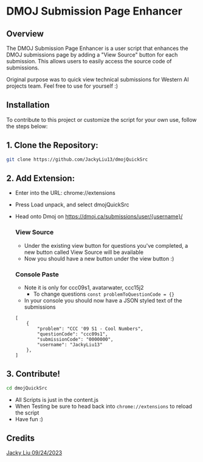 # DMOJ Submission Page Enhancer #

## Overview ##

The DMOJ Submission Page Enhancer is a user script that enhances the DMOJ submissions page by adding a "View Source" button for each submission. This allows users to easily access the source code of submissions.

Original purpose was to quick view technical submissions for Western AI projects team. Feel free to use for yourself :)

## Installation ##

To contribute to this project or customize the script for your own use, follow the steps below:

## 1. Clone the Repository: ##
```sh
git clone https://github.com/JackyLiu13/dmojQuickSrc
```

## 2. Add Extension: ##
* Enter into the URL: chrome://extensions 
* Press Load unpack, and select dmojQuickSrc 
* Head onto Dmoj on https://dmoj.ca/submissions/user/{username}/

    ### View Source ###      
    * Under the existing view button for questions you've completed, a new button called View Source will be available 
    * Now you should have a new button under the view button :)

    ### Console Paste ###  
    * Note it is only for ccc09s1, avatarwater, ccc15j2
        * To change questions `const problemToQuestionCode = {}`
    * In your console you should now have a JSON styled text of the submissions
    ```
    [
        {
            "problem": "CCC '09 S1 - Cool Numbers",
            "questionCode": "ccc09s1",
            "submissionCode": "0000000",
            "username": "JackyLiu13"
        },
    ]
    ```

## 3.  Contribute! ##
```sh
cd dmojQuickSrc
```
* All Scripts is just in the content.js
* When Testing be sure to head back into `chrome://extensions` to reload the script
* Have fun :\)

## Credits ##
[Jacky Liu 09/24/2023](https://github.com/JackyLiu13)




 
